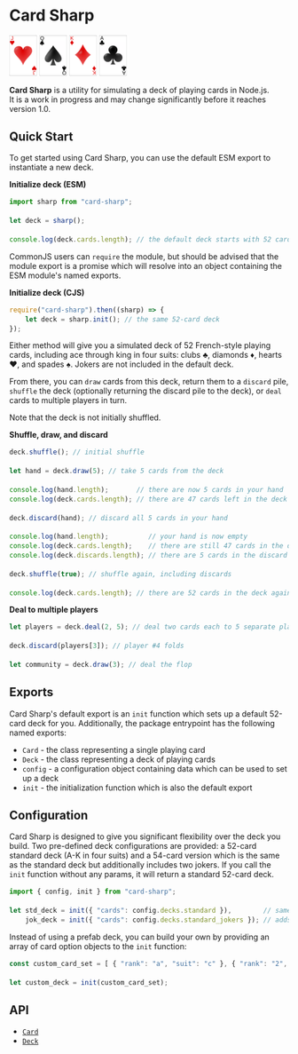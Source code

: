 # Card Sharp

<img src="https://raw.githubusercontent.com/adamlacoste/vector-playing-cards/bd9cfc6f13674fe9d4c0bd32a5c9ca2c1b56185d/jack_of_hearts.svg" alt="Jack of Hearts" width="50" /> <img src="https://raw.githubusercontent.com/adamlacoste/vector-playing-cards/bd9cfc6f13674fe9d4c0bd32a5c9ca2c1b56185d/queen_of_spades.svg" alt="Queen of Spades" width="50" /> <img src="https://raw.githubusercontent.com/adamlacoste/vector-playing-cards/bd9cfc6f13674fe9d4c0bd32a5c9ca2c1b56185d/king_of_diamonds.svg" alt="King of Diamonds" width="50" /> <img src="https://raw.githubusercontent.com/adamlacoste/vector-playing-cards/bd9cfc6f13674fe9d4c0bd32a5c9ca2c1b56185d/ace_of_clubs.svg" alt="Ace of Clubs" width="50" />

**Card Sharp** is a utility for simulating a deck of playing cards in Node.js.  
It is a work in progress and may change significantly before it reaches version 
1.0.

## Quick Start

To get started using Card Sharp, you can use the default ESM export to 
instantiate a new deck.

**Initialize deck (ESM)**
```Javascript
import sharp from "card-sharp";

let deck = sharp();

console.log(deck.cards.length); // the default deck starts with 52 cards
```

CommonJS users can `require` the module, but should be advised that the module 
export is a promise which will resolve into an object containing the ESM 
module's named exports.

**Initialize deck (CJS)**
```Javascript
require("card-sharp").then((sharp) => {
    let deck = sharp.init(); // the same 52-card deck
});
```

Either method will give you a simulated deck of 52 French-style playing cards, 
including ace through king in four suits: clubs ♣︎, diamonds ♦︎, hearts ♥︎, and 
spades ♠︎.  Jokers are not included in the default deck.

From there, you can `draw` cards from this deck, return them to a `discard` 
pile, `shuffle` the deck (optionally returning the discard pile to the deck), 
or `deal` cards to multiple players in turn.

Note that the deck is not initially shuffled.

**Shuffle, draw, and discard**
```Javascript
deck.shuffle(); // initial shuffle

let hand = deck.draw(5); // take 5 cards from the deck

console.log(hand.length);       // there are now 5 cards in your hand
console.log(deck.cards.length); // there are 47 cards left in the deck

deck.discard(hand); // discard all 5 cards in your hand

console.log(hand.length);          // your hand is now empty
console.log(deck.cards.length);    // there are still 47 cards in the deck
console.log(deck.discards.length); // there are 5 cards in the discard pile

deck.shuffle(true); // shuffle again, including discards

console.log(deck.cards.length); // there are 52 cards in the deck again
```

**Deal to multiple players**
```Javascript
let players = deck.deal(2, 5); // deal two cards each to 5 separate players

deck.discard(players[3]); // player #4 folds

let community = deck.draw(3); // deal the flop
```

## Exports

Card Sharp's default export is an `init` function which sets up a default 
52-card deck for you.  Additionally, the package entrypoint has the following 
named exports:

* `Card` - the class representing a single playing card
* `Deck` - the class representing a deck of playing cards
* `config` - a configuration object containing data which can be used to set up a deck
* `init` - the initialization function which is also the default export

## Configuration

Card Sharp is designed to give you significant flexibility over the deck you 
build.  Two pre-defined deck configurations are provided: a 52-card standard 
deck (A-K in four suits) and a 54-card version which is the same as the standard 
deck but additionally includes two jokers.  If you call the `init` function 
without any params, it will return a standard 52-card deck.

```Javascript
import { config, init } from "card-sharp";

let std_deck = init({ "cards": config.decks.standard }),        // same as default
    jok_deck = init({ "cards": config.decks.standard_jokers }); // adds 2 jokers
```

Instead of using a prefab deck, you can build your own by providing an array of 
card option objects to the `init` function:

```Javascript
const custom_card_set = [ { "rank": "a", "suit": "c" }, { "rank": "2", "suit": "c" }, ... ];

let custom_deck = init(custom_card_set);
```

## API

* [`Card`](https://github.com/adamlacoste/card-sharp/blob/main/doc/lib/card.md)
* [`Deck`](https://github.com/adamlacoste/card-sharp/blob/main/doc/lib/deck.md)
